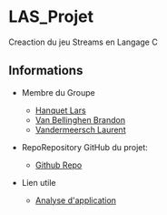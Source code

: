 # LAS_Projet

Creaction du jeu Streams en Langage C

## Informations

- Membre du Groupe
     - [Hanquet Lars](https://github.com/LarsHanquet)
     - [Van Bellinghen Brandon](https://github.com/BrandonVB11)
     - [Vandermeersch Laurent](https://github.com/laurentVDM)

- RepoRepository GitHub du projet:
    - [Github Repo](https://github.com/BrandonVB11/LAS_Projet)

- Lien utile
    - [Analyse d'application](https://docs.google.com/document/d/1z-8Wmd7npaVbCEHqPMDqXigsghyEtt58/edit)

